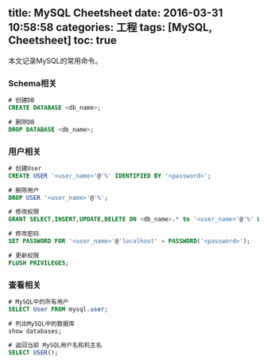 title: MySQL Cheetsheet
date: 2016-03-31 10:58:58
categories: 工程
tags: [MySQL, Cheetsheet]
toc: true
---

本文记录MySQL的常用命令。

### Schema相关

```sql
# 创建DB
CREATE DATABASE <db_name>;

# 删除DB
DROP DATABASE <db_name>;
```

### 用户相关

```sql
# 创建User
CREATE USER '<user_name>'@'%' IDENTIFIED BY '<password>';

# 删除用户
DROP USER '<user_name>'@'%';

# 修改权限
GRANT SELECT,INSERT,UPDATE,DELETE ON <db_name>.* to '<user_name>'@'%' WITH GRANT OPTION;

# 修改密码
SET PASSWORD FOR '<user_name>'@'localhost' = PASSWORD('<password>');

# 更新权限
FLUSH PRIVILEGES;
```

### 查看相关

```sql
# MySQL中的所有用户
SELECT User FROM mysql.user;

# 列出MySQL中的数据库
show databases;

# 返回当前 MySQL用户名和机主名
SELECT USER();
```
